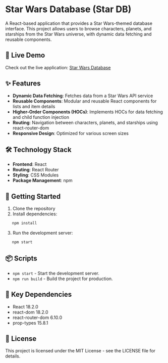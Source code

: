 # Star Wars Database (Star DB)
A React-based application that provides a Star Wars-themed database interface. This project allows users to browse characters, planets, and starships from the Star Wars universe, with dynamic data fetching and reusable components.
## 🚀 Live Demo
Check out the live application: [Star Wars Database](https://react-star-wars-vert.vercel.app/)

## ✨ Features
- **Dynamic Data Fetching**: Fetches data from a Star Wars API service
- **Reusable Components**: Modular and reusable React components for lists and item details
- **Higher-Order Components (HOCs)**: Implements HOCs for data fetching and child function injection
- **Routing**: Navigation between characters, planets, and starships using react-router-dom
- **Responsive Design**: Optimized for various screen sizes

## 🛠️ Technology Stack
- **Frontend**: React
- **Routing**: React Router
- **Styling**: CSS Modules
- **Package Management**: npm

## 🚦 Getting Started
1. Clone the repository
2. Install dependencies:
``` bash
   npm install
```
3. Run the development server:
``` bash
   npm start
```
## 📦 Scripts
- `npm start` - Start the development server.
- `npm run build` - Build the project for production.

## 🌟 Key Dependencies
- React 18.2.0
- react-dom 18.2.0
- react-router-dom 6.10.0
- prop-types 15.8.1

## 📝 License
This project is licensed under the MIT License - see the LICENSE file for details.
